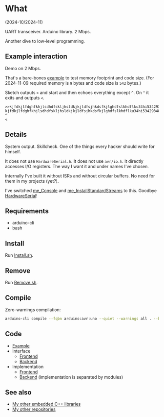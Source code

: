 # What

(2024-10/2024-11)

UART transceiver. Arduino library. 2 Mbps.

Another dive to low-level programming.

## Example interaction

Demo on 2 Mbps.

That's a bare-bones [example][Example] to test memory footprint and
code size. (For 2024-11-09 required memory is `9` bytes and
code size is `542` bytes.)

Sketch outputs `>` and start and then echoes everything except `^`.
On `^` it exits and outputs `<`.

```
>>kjfdkjlfdghfkhjlsdhdfskljhsldkjkjldfsjhkdsfkjlghdfslkhdflku34hi534293487r
kjfdkjlfdghfkhjlsdhdfskljhsldkjkjldfsjhkdsfkjlghdfslkhdflku34hi534293487r
^
<
```

## Details

System output. Skillcheck. One of the things every hacker should write
for himself.

It does not use `HardwareSerial.h`. It does not use `avr/io.h`.
It directly accesses I/O registers. The way I want it and under
names I've chosen.

Internally I've built it without ISRs and without circular buffers.
No need for them in my projects (yet?).

I've switched [me_Console][me_Console] and
[me_InstallStandardStreams][me_InstallStandardStreams] to this.
Goodbye [HardwareSerial][HardwareSerial]!

## Requirements

  * arduino-cli
  * bash


## Install

Run [Install.sh](Install.sh).


## Remove

Run [Remove.sh](Remove.sh).


## Compile

Zero-warnings compilation:

```bash
arduino-cli compile --fqbn arduino:avr:uno --quiet --warnings all . --build-property compiler.cpp.extra_flags="-std=c++1z"
```

## Code

* [Example][Example]
* Interface
  * [Frontend][Interface_front]
  * [Backend][Interface_back]
* Implementation
  * [Frontend][Implementation_front]
  * [Backend][Implementation_back] (implementation is separated by modules)

## See also

* [My other embedded C++ libraries][Embedded]
* [My other repositories][Repos]

[Example]: examples/me_Uart/me_Uart.ino
[Interface_front]: src/me_Uart.h
[Interface_back]: src/me_Uart_Freetown.h
[Implementation_front]: src/me_Uart.cpp
[Implementation_back]: src/

[me_Console]: https://github.com/martin-eden/Embedded-me_Console
[me_InstallStandardStreams]: https://github.com/martin-eden/Embedded-me_InstallStandardStreams
[HardwareSerial]: https://github.com/arduino/ArduinoCore-avr/blob/master/cores/arduino/HardwareSerial.cpp

[Embedded]: https://github.com/martin-eden/Embedded_Crafts/tree/master/Parts
[Repos]: https://github.com/martin-eden/contents
